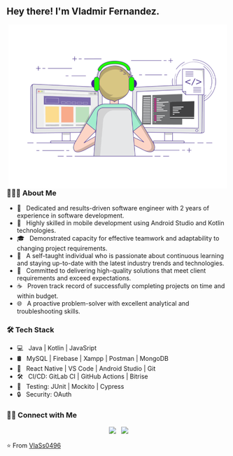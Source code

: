 <h2> Hey there! I'm Vladmir Fernandez. </h2>
<img align="right" alt="GIF" src="https://raw.githubusercontent.com/devSouvik/devSouvik/master/gif3.gif" width="500"/>
<h3> 👨🏻‍💻 About Me </h3>

- 🔭 &nbsp; Dedicated and results-driven software engineer with 2 years of experience in software development.
- 🤔 &nbsp; Highly skilled in mobile development using Android Studio and Kotlin technologies.
- 🎓 &nbsp; Demonstrated capacity for effective teamwork and adaptability to changing project requirements.
- 💼 &nbsp; A self-taught individual who is passionate about continuous learning and staying up-to-date with the latest industry trends and technologies.
- 🌱 &nbsp; Committed to delivering high-quality solutions that meet client requirements and exceed expectations.
- ☕ &nbsp; Proven track record of successfully completing projects on time and within budget.
- 🌐 &nbsp; A proactive problem-solver with excellent analytical and troubleshooting skills.

<h3>🛠 Tech Stack</h3>

- 💻 &nbsp; Java | Kotlin | JavaSript 
- 🛢 &nbsp; MySQL | Firebase | Xampp | Postman | MongoDB
- 🔧 &nbsp; React Native | VS Code | Android Studio | Git
- 🛠️ &nbsp; CI/CD: GitLab CI | GitHub Actions | Bitrise
- 🧪 &nbsp; Testing: JUnit | Mockito | Cypress
- 🔒 &nbsp; Security: OAuth 


<h3> 🤝🏻 Connect with Me </h3>

<p align="center">
&nbsp; <a href="https://www.instagram.com/vladimir0418/?hl=es" target="_blank" rel="noopener noreferrer"><img src="https://img.icons8.com/plasticine/100/000000/instagram-new.png" width="50" /></a>  
&nbsp; <a href="https://www.linkedin.com/in/vladimir-fernandez-9063731a9/" target="_blank" rel="noopener noreferrer"><img src="https://img.icons8.com/plasticine/100/000000/linkedin.png" width="50" /></a>
</p>

⭐️ From [VlaSs0496](https://github.com/VlaSs0496)
